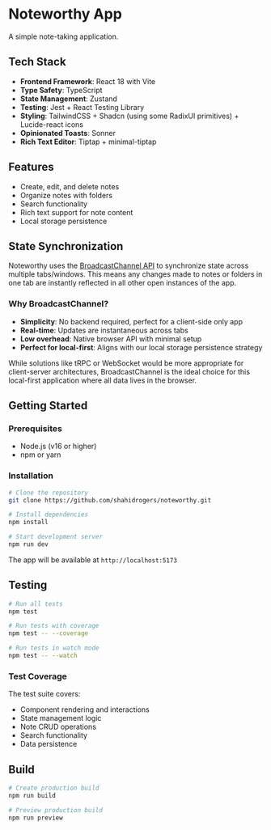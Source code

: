 # Noteworthy App

A simple note-taking application.

## Tech Stack

- **Frontend Framework**: React 18 with Vite
- **Type Safety**: TypeScript
- **State Management**: Zustand
- **Testing**: Jest + React Testing Library
- **Styling**: TailwindCSS + Shadcn (using some RadixUI primitives) + Lucide-react icons
- **Opinionated Toasts**: Sonner
- **Rich Text Editor**: Tiptap + minimal-tiptap

## Features

- Create, edit, and delete notes
- Organize notes with folders
- Search functionality
- Rich text support for note content
- Local storage persistence

## State Synchronization

Noteworthy uses the [BroadcastChannel API](https://developer.mozilla.org/en-US/docs/Web/API/Broadcast_Channel_API) to synchronize state across multiple tabs/windows. This means any changes made to notes or folders in one tab are instantly reflected in all other open instances of the app.

### Why BroadcastChannel?

- **Simplicity**: No backend required, perfect for a client-side only app
- **Real-time**: Updates are instantaneous across tabs
- **Low overhead**: Native browser API with minimal setup
- **Perfect for local-first**: Aligns with our local storage persistence strategy

While solutions like tRPC or WebSocket would be more appropriate for client-server architectures, BroadcastChannel is the ideal choice for this local-first application where all data lives in the browser.

## Getting Started

### Prerequisites

- Node.js (v16 or higher)
- npm or yarn

### Installation

```bash
# Clone the repository
git clone https://github.com/shahidrogers/noteworthy.git

# Install dependencies
npm install

# Start development server
npm run dev
```

The app will be available at `http://localhost:5173`

## Testing

```bash
# Run all tests
npm test

# Run tests with coverage
npm test -- --coverage

# Run tests in watch mode
npm test -- --watch
```

### Test Coverage

The test suite covers:

- Component rendering and interactions
- State management logic
- Note CRUD operations
- Search functionality
- Data persistence

## Build

```bash
# Create production build
npm run build

# Preview production build
npm run preview
```
